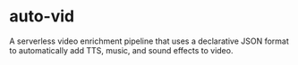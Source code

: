 # auto-vid
A serverless video enrichment pipeline that uses a declarative JSON format to automatically add TTS, music, and sound effects to video.
